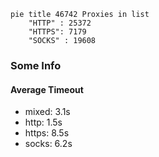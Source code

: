 
```mermaid
pie title 46742 Proxies in list
    "HTTP" : 25372
    "HTTPS": 7179
    "SOCKS" : 19608
```

### Some Info
#### Average Timeout

- mixed: 3.1s
- http: 1.5s
- https: 8.5s
- socks: 6.2s